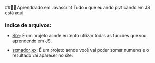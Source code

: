 ##👨‍🎓  Aprendizado em Javascript
 Tudo o que eu ando praticando em JS está aqui.
 
### Indice de arquivos:
- [Site](https://github.com/fabiocf1/Aprendizado-em-Javascript/blob/main/Site.html): 
É um projeto aonde eu tento utilizar todas as funções que vou aprendendo em JS.

- [somador_ex](https://github.com/fabiocf1/Aprendizado-em-Javascript/blob/main/somador_ex.html): 
É um projeto aonde você vai poder somar numeros e o resultado vai aparecer no site.
